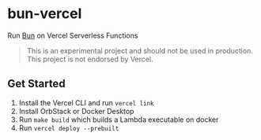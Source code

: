 # bun-vercel

Run [Bun](https://bun.sh) on Vercel Serverless Functions

> This is an experimental project and should not be used in production. This project is not endorsed by Vercel.

## Get Started

1. Install the Vercel CLI and run `vercel link`
2. Install OrbStack or Docker Desktop
3. Run `make build` which builds a Lambda executable on docker
4. Run `vercel deploy --prebuilt`
